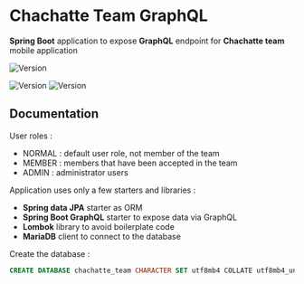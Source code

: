 # Chachatte Team GraphQL

**Spring Boot** application to expose **GraphQL** endpoint for **Chachatte team** mobile application

![Version](https://img.shields.io/badge/version-1.0.0-brightgreen.svg?style=for-the-badge)

![Version](https://img.shields.io/badge/JDK-19-red.svg)
![Version](https://img.shields.io/badge/Spring%20Boot-3.0.0-green.svg)

## Documentation

User roles :
- NORMAL : default user role, not member of the team
- MEMBER : members that have been accepted in the team
- ADMIN : administrator users

Application uses only a few starters and libraries :
- **Spring data JPA** starter as ORM
- **Spring Boot GraphQL** starter to expose data via GraphQL
- **Lombok** library to avoid boilerplate code
- **MariaDB** client to connect to the database

Create the database :

```sql
CREATE DATABASE chachatte_team CHARACTER SET utf8mb4 COLLATE utf8mb4_unicode_ci;
```
